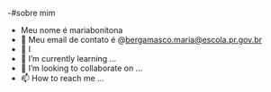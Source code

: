 -#sobre mim
- Meu nome é mariabonitona
- 👋 Meu email de contato é @bergamasco.maria@escola.pr.gov.br 
- 👀 I
- 🌱 I’m currently learning ...
- 💞️ I’m looking to collaborate on ...
- 📫 How to reach me ...

<!---
mariabonitona/mariabonitona is a ✨ special ✨ repository because its `README.md` (this file) appears on your GitHub profile.
You can click the Preview link to take a look at your changes.
--->

